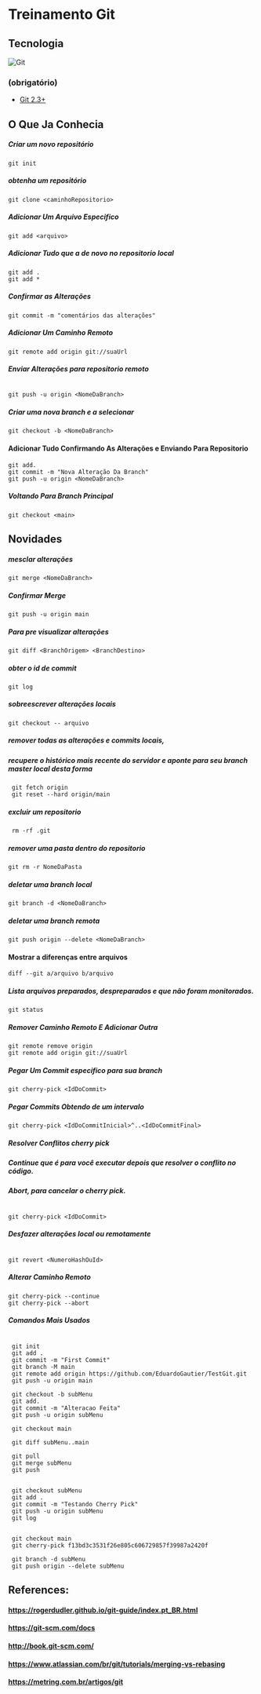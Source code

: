 # Treinamento Git




## Tecnologia

<img src="https://img.shields.io/badge/Git-330F63?style=for-the-badge&logo=gitlab&logoColor=white" alt="Git"/>




### (obrigatório)


- <a href="https://git-scm.com/downloads">Git 2.3+</a>




## O Que Ja Conhecia


##### Criar um novo repositório
```
git init

```

##### obtenha um repositório
```
git clone <caminhoRepositorio>
```

##### Adicionar Um Arquivo Especifico
```
git add <arquivo>

```

#####  Adicionar Tudo que a de novo no repositorio local

```
git add .
git add *

```

##### Confirmar as Alterações

```
git commit -m "comentários das alterações"

```

##### Adicionar Um Caminho Remoto


```
git remote add origin git://suaUrl

```

##### Enviar Alterações para repositorio remoto
```

git push -u origin <NomeDaBranch>

```

##### Criar uma nova branch e a selecionar
```
git checkout -b <NomeDaBranch>

```
#### Adicionar Tudo Confirmando As Alterações e Enviando Para Repositorio 

```
git add.
git commit -m "Nova Alteração Da Branch"
git push -u origin <NomeDaBranch>

```

##### Voltando Para Branch Principal

```
git checkout <main>

```



## Novidades


##### mesclar alterações

```
git merge <NomeDaBranch>

```

##### Confirmar Merge

```
git push -u origin main

```


##### Para pre visualizar alterações

```
git diff <BranchOrigem> <BranchDestino>

```


##### obter o id de commit 

```
git log

```

##### sobreescrever  alterações locais 


```
git checkout -- arquivo

```


##### remover todas as alterações e commits locais,
##### recupere o histórico mais recente do servidor e aponte para seu branch master local desta forma

```
 git fetch origin
 git reset --hard origin/main

```
##### excluir um repositorio

```
 rm -rf .git

```
##### remover uma pasta dentro do repositorio 

```
git rm -r NomeDaPasta

```

##### deletar uma branch local 

```
git branch -d <NomeDaBranch>

```


##### deletar uma branch remota 

```
git push origin --delete <NomeDaBranch>

```

#### Mostrar a diferenças entre arquivos


```
diff --git a/arquivo b/arquivo

```
##### Lista arquivos preparados, despreparados e que não foram monitorados.

```
git status

```

##### Remover Caminho Remoto E Adicionar Outra

```
git remote remove origin
git remote add origin git://suaUrl

```

##### Pegar Um Commit especifico para sua branch

```
git cherry-pick <IdDoCommit>

```


##### Pegar Commits Obtendo de um intervalo  

```
git cherry-pick <IdDoCommitInicial>^..<IdDoCommitFinal>

```

##### Resolver Conflitos cherry pick
##### Continue que é para você executar depois que resolver o conflito no código.
##### Abort, para cancelar o cherry pick.

```

git cherry-pick <IdDoCommit>

```

##### Desfazer alterações local ou remotamente 

```

git revert <NumeroHashOuId>

```



##### Alterar Caminho Remoto 

```
git cherry-pick --continue
git cherry-pick --abort

```

##### Comandos Mais Usados


```

 git init
 git add .
 git commit -m "First Commit"
 git branch -M main
 git remote add origin https://github.com/EduardoGautier/TestGit.git
 git push -u origin main

 git checkout -b subMenu	
 git add.
 git commit -m "Alteracao Feita"
 git push -u origin subMenu

 git checkout main
 
 git diff subMenu..main

 git pull
 git merge subMenu
 git push
 
 
 git checkout subMenu
 git add .
 git commit -m "Testando Cherry Pick"
 git push -u origin subMenu
 git log
 
 
 git checkout main
 git cherry-pick f13bd3c3531f26e805c606729857f39987a2420f
 
 git branch -d subMenu
 git push origin --delete subMenu

```


## References: 

  #### https://rogerdudler.github.io/git-guide/index.pt_BR.html
  #### https://git-scm.com/docs
  #### http://book.git-scm.com/
  #### https://www.atlassian.com/br/git/tutorials/merging-vs-rebasing
  #### https://metring.com.br/artigos/git
  

  
